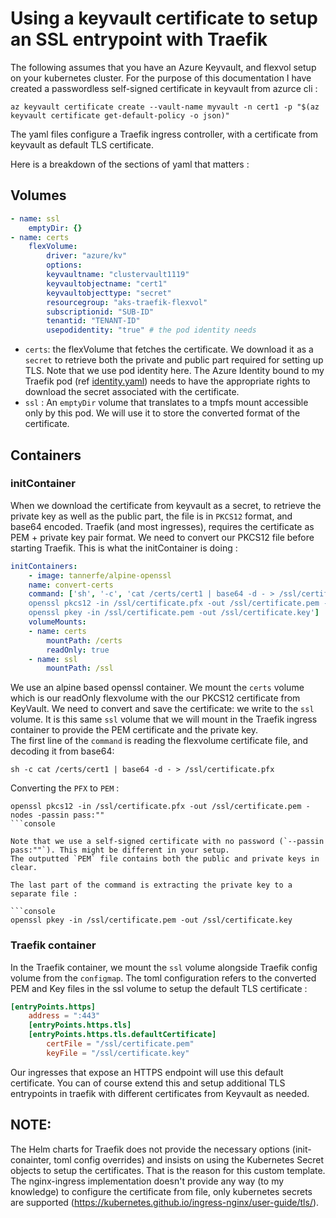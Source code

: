 # Using a keyvault certificate to setup an SSL entrypoint with Traefik

The following assumes that you have an Azure Keyvault, and flexvol setup on your kubernetes cluster.
For the purpose of this documentation I have created a passwordless self-signed certificate in keyvault from azurce cli : 

```console
az keyvault certificate create --vault-name myvault -n cert1 -p "$(az keyvault certificate get-default-policy -o json)"
```

The yaml files configure a Traefik ingress controller, with a certificate from keyvault as default TLS certificate.

Here is a breakdown of the sections of yaml that matters : 

## Volumes

```yaml
- name: ssl
    emptyDir: {}
- name: certs
    flexVolume:
        driver: "azure/kv"
        options:
        keyvaultname: "clustervault1119"
        keyvaultobjectname: "cert1" 
        keyvaultobjecttype: "secret"
        resourcegroup: "aks-traefik-flexvol"
        subscriptionid: "SUB-ID"
        tenantid: "TENANT-ID"
        usepodidentity: "true" # the pod identity needs 
```

- `certs`:  the flexVolume that fetches the certificate. We download it as a `secret` to retrieve both the private and public part required for setting up TLS. Note that we use pod identity here. The Azure Identity bound to my Traefik pod (ref [identity.yaml](identity.yaml)) needs to have the appropriate rights to download the secret associated with the certificate.
- `ssl` : An `emptyDir` volume that translates to a tmpfs mount accessible only by this pod. We will use it to store the converted format of the certificate. 

## Containers

### initContainer

When we download the certificate from keyvault as a secret, to retrieve the private key as well as the public part, the file is in `PKCS12` format, and base64 encoded.
Traefik (and most ingresses), requires the certificate as PEM + private key pair format. We need to convert our PKCS12 file before starting Traefik. This is what the initContainer is doing :

```yaml
initContainers:
    - image: tannerfe/alpine-openssl
    name: convert-certs
    command: ['sh', '-c', 'cat /certs/cert1 | base64 -d - > /ssl/certificate.pfx &&
    openssl pkcs12 -in /ssl/certificate.pfx -out /ssl/certificate.pem -nodes -passin pass:"" &&
    openssl pkey -in /ssl/certificate.pem -out /ssl/certificate.key']
    volumeMounts:
    - name: certs
        mountPath: /certs
        readOnly: true
    - name: ssl
        mountPath: /ssl 
```

We use an alpine based openssl container. We mount the `certs` volume which is our readOnly flexvolume with the our PKCS12 certificate from KeyVault. We need to convert and save the certificate: we write to the `ssl` volume. It is this same `ssl` volume that we will mount in the Traefik ingress container to provide the PEM certificate and the private key.  
The first line of the `command` is reading the flexvolume certificate file, and decoding it from base64:

```console
sh -c cat /certs/cert1 | base64 -d - > /ssl/certificate.pfx
```

Converting the `PFX` to `PEM` :

```console
openssl pkcs12 -in /ssl/certificate.pfx -out /ssl/certificate.pem -nodes -passin pass:""
```console

Note that we use a self-signed certificate with no password (`--passin pass:""`). This might be different in your setup. 
The outputted `PEM` file contains both the public and private keys in clear. 

The last part of the command is extracting the private key to a separate file :

```console
openssl pkey -in /ssl/certificate.pem -out /ssl/certificate.key
```

### Traefik container

In the Traefik container, we mount the `ssl` volume alongside Traefik config volume from the `configmap`.
The toml configuration refers to the converted PEM and Key files in the ssl volume to setup the default TLS certificate : 

```toml
[entryPoints.https]
    address = ":443"
    [entryPoints.https.tls]
    [entryPoints.https.tls.defaultCertificate]
        certFile = "/ssl/certificate.pem"
        keyFile = "/ssl/certificate.key"
```

Our ingresses that expose an HTTPS endpoint will use this default certificate.
You can of course extend this and setup additional TLS entrypoints in traefik with different certificates from Keyvault as needed.

## NOTE: 

The Helm charts for Traefik does not provide the necessary options (init-conainter, toml config overrides) and insists on using the Kubernetes Secret objects to setup the certificates. That is the reason for this custom template.
The nginx-ingress implementation doesn't provide any way (to my knowledge) to configure the certificate from file, only kubernetes secrets are supported (https://kubernetes.github.io/ingress-nginx/user-guide/tls/).